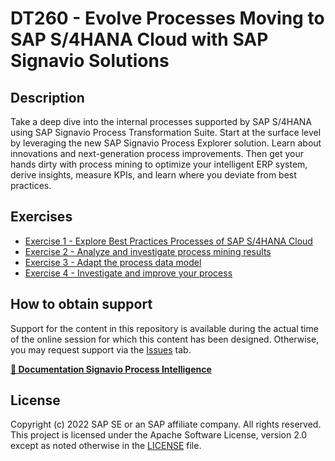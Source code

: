 # DT260 - Evolve Processes Moving to SAP S/4HANA Cloud with SAP Signavio Solutions

## Description

Take a deep dive into the internal processes supported by SAP S/4HANA using SAP Signavio Process Transformation Suite. Start at the surface level by leveraging the new SAP Signavio Process Explorer solution. Learn about innovations and next-generation process improvements. Then get your hands dirty with process mining to optimize your intelligent ERP system, derive insights, measure KPIs, and learn where you deviate from best practices.

## Exercises

- [Exercise 1 - Explore Best Practices Processes of SAP S/4HANA Cloud](exercises/ex1/)
- [Exercise 2 - Analyze and investigate process mining results](exercises/ex2/)
- [Exercise 3 - Adapt the process data model](exercises/ex3/)
- [Exercise 4 - Investigate and improve your process](exercises/ex2/)


## How to obtain support

Support for the content in this repository is available during the actual time of the online session for which this content has been designed. Otherwise, you may request support via the [Issues](../../issues) tab.

**[📄 Documentation Signavio Process Intelligence](https://documentation.signavio.com/suite/en-us/Content/process-intelligence.htm)**



## License
Copyright (c) 2022 SAP SE or an SAP affiliate company. All rights reserved. This project is licensed under the Apache Software License, version 2.0 except as noted otherwise in the [LICENSE](LICENSES/Apache-2.0.txt) file.
